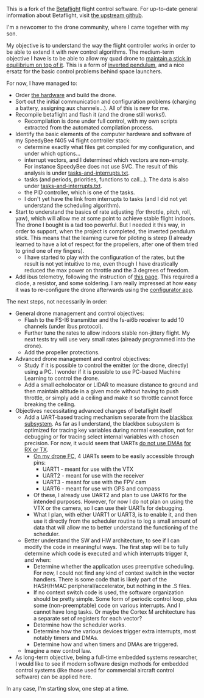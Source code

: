 This is a fork of the [Betaflight](https://github.com/betaflight/betaflight) flight control software. For up-to-date general information about Betaflight, visit [the upstream github](https://github.com/betaflight/betaflight).

I'm a newcomer to the drone community, where I came together with my son.

My objective is to understand the way the flight controller works in order to be able to extend it with new control algorithms. The medium-term objective I have is to be able to allow my quad drone to [maintain a stick in equilibrium on top of it](https://www.youtube.com/watch?v=XmYRQi48s-8). This is a form of [inverted pendulum](https://en.wikipedia.org/wiki/Inverted_pendulum), and a nice ersatz for the basic control problems behind space launchers.

For now, I have managed to:
* Order [the hardware](dpotop-hw.md) and build the drone.
* Sort out the initial communication and configuration problems (charging a battery, assigning aux channels...). All of this is new for me.
* Recompile betaflight and flash it (and the drone still works!).
  * Recompilation is done under full control, with my own scripts extracted from the automated compilation process.
* Identify the basic elements of the computer hardware and software of my SpeedyBee f405 v4 flight controller stack:
  * determine exactly what files get compiled for my configuration, and under which options...
  * interrupt vectors, and I determined which vectors are non-empty. For instance SpeedyBee does not use SVC. The result of this analysis is under [tasks-and-interrupts.txt](tasks-and-interrupts.txt).
  * tasks (and periods, priorities, functions to call...). The data is also under [tasks-and-interrupts.txt](tasks-and-interrupts.txt).
  * the PID controller, which is one of the tasks.
  * I don't yet have the link from interrupts to tasks (and I did not yet understand the scheduling algorithm).
* Start to understand the basics of rate adjusting (for throttle, pitch, roll, yaw), which will allow me at some point to achieve stable flight indoors. The drone I bought is a tad too powerful. But I needed it this way, in order to support, when the project is completed, the inverted pendulum stick. This means that the learning curve for piloting is steep (I already learned to have a lot of respect for the propellers, after one of them tried to grind one of my fingers).
  * I have started to play with the configuration of the rates, but the result is not yet intuitive to me, even though I have drastically reduced the max power on throttle and the 3 degrees of freedom. 
* Add ibus telemetry, following the instruction of [this page](https://betaflight.com/docs/wiki/guides/current/ibus-telemetry). This required a diode, a resistor, and some soldering. I am really impressed at how easy it was to re-configure the drone afterwards using the [configurator app](https://app.betaflight.com).

The next steps, not necessarily in order:
* General drone management and control objectives:
  * Flash to the FS-I6 transmitter and the fs-ai6b receiver to add 10 channels (under ibus protocol).
  * Further tune the rates to allow indoors stable non-jittery flight. My next tests try will use very small rates (already programmed into the drone).
  * Add the propeller protections.
* Advanced drone management and control objectives:
  * Study if it is possible to control the emitter (or the drone, directly) using a PC. I wonder if it is possible to use PC-based Machine Learning to control the drone.
  * Add a small echolocator or LIDAR to measure distance to ground and then maintain altitude in a given mode without having to push throttle, or simply add a ceiling and make it so throttle cannot force breaking the ceiling.
* Objectives necessitating advanced changes of betaflight itself
  * Add a UART-based tracing mechanism separate from the [blackbox](https://betaflight.com/docs/development/Blackbox-Internals) [subsystem](https://betaflight.com/docs/development/Blackbox). As far as I understand, the blackbox subsystem is optimized for tracing key variables during normal execution, not for debugging or for tracing select internal variables with chosen precision. For now, it would seem that UARTs [do not use DMAs](https://github.com/dpotop/betaflight/blob/master/src/main/pg/serial_uart.c) [for RX or TX](https://github.com/dpotop/betaflight/blob/master/src/main/target/common_defaults_post.h).
    * [On my drone FC](https://github.com/dpotop/betaflight/blob/master/dpotop-doc/SpeedyBee_F405_V4_Stack_Manual_EN.pdf), 4 UARTs seem to be easily accessible through pins:
      * UART1 - meant for use with the VTX
      * UART2 - meant for use with the receiver
      * UART3 - meant for use with the FPV cam
      * UART6 - meant for use with GPS and compass
    * Of these, I already use UART2 and plan to use UART6 for the intended purposes. However, for now I do not plan on using the VTX or the camera, so I can use their UARTs for debugging.
    * What I plan, with either UART1 or UART3, is to enable it, and then use it directly from the scheduler routine to log a small amount of data that will allow me to better understand the functioning of the scheduler.
  * Better understand the SW and HW architecture, to see if I can modify the code in meaningful ways. The first step will be to fully determine which code is executed and which interrupts trigger it, and when:
    * Determine whether the application uses preemptive scheduling. For now, I could not find any kind of context switch in the vector handlers. There is some code that is likely part of the HASH/HMAC peripheral/accelerator, but nothing in the .S files. 
    * If no context switch code is used, the software organization should be pretty simple. Some form of periodic control loop, plus some (non-preemptable) code on various interrupts. And I cannot have long tasks. Or maybe the Cortex M architecture has a separate set of registers for each vector?
    * Determine how the scheduler works.
    * Determine how the various devices trigger extra interrupts, most notably timers and DMAs.
    * Determine how and when timers and DMAs are triggered.
  * Imagine a new control law.
* As long-term objective, being a full-time embedded systems researcher, I would like to see if modern software design methods for embedded control systems (like those used for commercial aircraft control software) can be applied here.

In any case, I'm starting slow, one step at a time.

